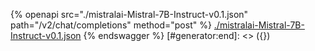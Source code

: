 [#generator:start]: <> ({ "template": "openapi" })
{% openapi src="./mistralai-Mistral-7B-Instruct-v0.1.json" path="/v2/chat/completions" method="post" %}
[./mistralai-Mistral-7B-Instruct-v0.1.json](./mistralai-Mistral-7B-Instruct-v0.1.json)
{% endswagger %}
[#generator:end]: <> ({})